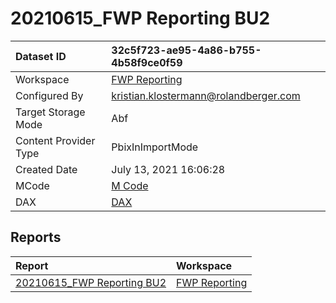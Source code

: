 



# 20210615_FWP Reporting BU2

|Dataset ID|32c5f723-ae95-4a86-b755-4b58f9ce0f59|
| :--- | :--- |
|Workspace|[FWP Reporting](../Workspaces/FWP-Reporting.md)|
|Configured By|kristian.klostermann@rolandberger.com|
|Target Storage Mode|Abf|
|Content Provider Type|PbixInImportMode|
|Created Date|July 13, 2021 16:06:28|
|MCode|[M Code](./20210615_FWP-Reporting-BU2/mcode.md)|
|DAX|[DAX](./20210615_FWP-Reporting-BU2/dax.md)|

## Reports

|Report|Workspace|
| :--- | :--- |
|[20210615_FWP Reporting BU2](../Reports/20210615_FWP-Reporting-BU2.md)|[FWP Reporting](../Workspaces/FWP-Reporting.md)|
